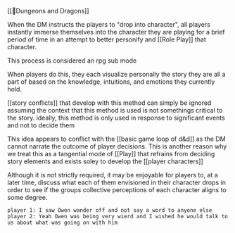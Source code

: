 [[🌳Dungeons and Dragons]]

When the DM instructs the players to "drop into character", all players instantly immerse themselves into the character they are playing for a brief period of time in an attempt to better personify and [[Role Play]] that character. 

This process is considered an rpg sub mode

When players do this, they each visualize personally the story they are all a part of based on the knowledge, intuitions, and emotions they currently hold.

[[story conflicts]] that develop with this method can simply be ignored assuming the context that this method is used is not somethings critical to the story. ideally, this method is only used in response to significant events and not to decide them

This idea appears to conflict with the [[basic game loop of d&d]] as the DM cannot narrate the outcome of player decisions. This is another reason why we treat this as a tangential mode of [[Play]] that refrains from deciding story elements and exists soley to develop the [[player characters]]

Although it is not strictly required, it may be enjoyable for players to, at a later time, discuss what each of them envisioned in their character drops in order to see if the groups collective perceptions of each character aligns to some degree. 

`player 1: I saw Owen wander off and not say a word to anyone else`
`player 2: Yeah Owen was being very wierd and I wished he would talk to us about what was going on with him`
